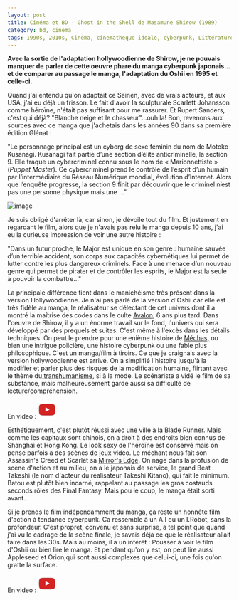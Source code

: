 ```yaml
---
layout: post
title: Cinéma et BD - Ghost in the Shell de Masamune Shirow (1989)
category: bd, cinema
tags: 1990s, 2010s, Cinéma, cinematheque ideale, cyberpunk, Littérature et BD, manga, seinen
---
```

**Avec la sortie de l'adaptation hollywoodienne de Shirow, je ne pouvais manquer de parler de cette oeuvre phare du manga cyberpunk japonais... et de comparer au passage le manga, l'adaptation du Oshii en 1995 et celle-ci.**

Quand j'ai entendu qu'on adaptait ce Seinen, avec de vrais acteurs, et aux USA, j'ai eu déjà un frisson. Le fait d'avoir la sculpturale Scarlett Johansson comme héroïne, n'était pas suffisant pour me rassurer. Et Rupert Sanders, c'est qui déjà? "Blanche neige et le chasseur"...ouh la! Bon, revenons aux sources avec ce manga que j'achetais dans les années 90 dans sa première édition Glénat :

"Le personnage principal est un cyborg de sexe féminin du nom de Motoko Kusanagi. Kusanagi fait partie d’une section d’élite anticriminelle, la section 9. Elle traque un cybercriminel connu sous le nom de « Marionnettiste » (<i>Puppet Master</i>). Ce cybercriminel prend le contrôle de l’esprit d’un humain par l’intermédiaire du Réseau Numérique mondial, évolution d’Internet. Alors que l’enquête progresse, la section 9 finit par découvrir que le criminel n’est pas une personne physique mais une ..."

![image](https://filedn.eu/llqi9IBxlYouGRXYG2xlROb/img/2017/bd_gits.jpg)

Je suis obligé d'arrêter là, car sinon, je dévoile tout du film. Et justement en regardant le film, alors que je n'avais pas relu le manga depuis 10 ans, j'ai eu la curieuse impression de voir une autre histoire :

"Dans un futur proche, le Major est unique en son genre : humaine sauvée d’un terrible accident, son corps aux capacités cybernétiques lui permet de lutter contre les plus dangereux criminels. Face à une menace d’un nouveau genre qui permet de pirater et de contrôler les esprits, le Major est la seule à pouvoir la combattre..."

La principale différence tient dans le manichéisme très présent dans la version Hollywoodienne. Je n'ai pas parlé de la version d'Oshii car elle est très fidèle au manga, le réalisateur se délectant de cet univers dont il a montré la maîtrise des codes dans le culte <a href="https://fr.wikipedia.org/wiki/Avalon_(film,_2001)">Avalon</a>, 6 ans plus tard. Dans l'oeuvre de Shirow, il y a un énorme travail sur le fond, l'univers qui sera développé par des prequels et suites. C'est même à l'excès dans les détails techniques. On peut le prendre pour une enième histoire de <a href="https://fr.wikipedia.org/wiki/Mecha">Méchas,</a> ou bien une intrigue policière, une histoire cyberpunk ou une fable plus philosophique. C'est un manga/film à tiroirs. Ce que je craignais avec la version hollywoodienne est arrivé. On a simplifié l'histoire jusqu'à la modifier et parler plus des risques de la modification humaine, flirtant avec le thème du<a href="https://cheziceman.wordpress.com/2014/08/29/science-de-leugenisme-au-transhumanisme/"> transhumanisme</a>, si à la mode. Le scénariste a vidé le film de sa substance, mais malheureusement garde aussi sa difficulté de lecture/compréhension.

En video : [![video](/images/youtube.png)](https://www.youtube.com/watch?v=2uMNtOQOaLU)

Esthétiquement, c'est plutôt réussi avec une ville à la Blade Runner. Mais comme les capitaux sont chinois, on a droit à des endroits bien connus de Shanghai et Hong Kong. Le look sexy de l'héroïne est conservé mais on pense parfois à des scènes de jeux vidéo. Le méchant nous fait son Assassin's Creed et Scarlet sa <a href="https://fr.wikipedia.org/wiki/Mirror%27s_Edge">Mirror's Edge</a>. On nage dans la profusion de scène d'action et au milieu, on a le japonais de service, le grand Beat Takeshi (le nom d'acteur du réalisateur Takeshi Kitano), qui fait le minimum. Batou est plutôt bien incarné, rappelant au passage les gros costauds seconds rôles des Final Fantasy. Mais pou le coup, le manga était sorti avant...

Si je prends le film indépendamment du manga, ça reste un honnête film d'action à tendance cyberpunk. Ca ressemble à un A.I ou un I.Robot, sans la profondeur. C'est propret, convenu et sans surprise, à tel point que quand j'ai vu le cadrage de la scène finale, je savais déjà ce que le réalisateur allait faire dans les 30s. Mais au moins, il a un intérêt : Pousser à voir le film d'Oshii ou bien lire le manga. Et pendant qu'on y est, on peut lire aussi Appleseed et Orion,qui sont aussi complexes que celui-ci, une fois qu'on gratte la surface.

En video : [![video](/images/youtube.png)](https://www.youtube.com/watch?v=AQipnFp8Yxs)
